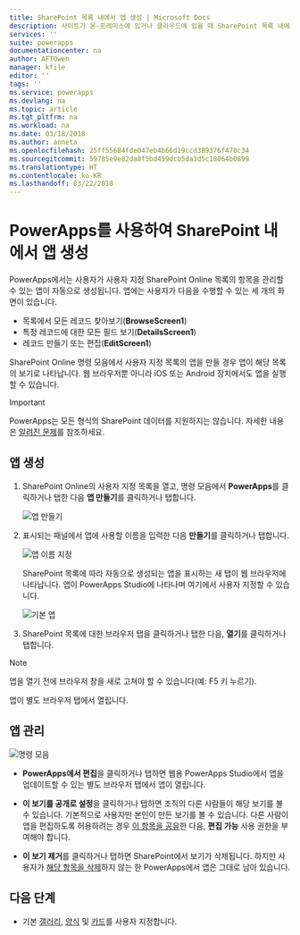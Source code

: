 ```yaml
---
title: SharePoint 목록 내에서 앱 생성 | Microsoft Docs
description: 사이트가 온-프레미스에 있거나 클라우드에 있을 때 SharePoint 목록 내에서 항목을 관리하는 세 화면 앱을 생성합니다.
services: ''
suite: powerapps
documentationcenter: na
author: AFTOwen
manager: kfile
editor: ''
tags: ''
ms.service: powerapps
ms.devlang: na
ms.topic: article
ms.tgt_pltfrm: na
ms.workload: na
ms.date: 03/18/2018
ms.author: anneta
ms.openlocfilehash: 25ff55684fde047eb4b66d19ccd389376f470c34
ms.sourcegitcommit: 59785e9e82da8f5bd459dcb5da3d5c18064b0899
ms.translationtype: HT
ms.contentlocale: ko-KR
ms.lasthandoff: 03/22/2018
---
```

# <a name="generate-an-app-from-within-sharepoint-using-powerapps"></a>PowerApps를 사용하여 SharePoint 내에서 앱 생성

PowerApps에서는 사용자가 사용자 지정 SharePoint Online 목록의 항목을 관리할 수 있는 앱이 자동으로 생성됩니다. 앱에는 사용자가 다음을 수행할 수 있는 세 개의 화면이 있습니다.

* 목록에서 모든 레코드 찾아보기(**BrowseScreen1**)
* 특정 레코드에 대한 모든 필드 보기(**DetailsScreen1**)
* 레코드 만들기 또는 편집(**EditScreen1**)

SharePoint Online 명령 모음에서 사용자 지정 목록의 앱을 만들 경우 앱이 해당 목록의 보기로 나타납니다. 웹 브라우저뿐 아니라 iOS 또는 Android 장치에서도 앱을 실행할 수 있습니다.

> [!IMPORTANT]
> PowerApps는 모든 형식의 SharePoint 데이터를 지원하지는 않습니다. 자세한 내용은 [알려진 문제](connections/connection-sharepoint-online.md#known-issues)를 참조하세요.

## <a name="generate-an-app"></a>앱 생성
1. SharePoint Online의 사용자 지정 목록을 열고, 명령 모음에서 **PowerApps**를 클릭하거나 탭한 다음 **앱 만들기**를 클릭하거나 탭합니다.

    ![앱 만들기](./media/generate-app-from-sharepoint-list-interface/generate-new-app.png)

2. 표시되는 패널에서 앱에 사용할 이름을 입력한 다음 **만들기**를 클릭하거나 탭합니다.

    ![앱 이름 지정](./media/generate-app-from-sharepoint-list-interface/app-name.png)

    SharePoint 목록에 따라 자동으로 생성되는 앱을 표시하는 새 탭이 웹 브라우저에 나타납니다. 앱이 PowerApps Studio에 나타나며 여기에서 사용자 지정할 수 있습니다.

    ![기본 앱](./media/generate-app-from-sharepoint-list-interface/default-app.png)  
3. SharePoint 목록에 대한 브라우저 탭을 클릭하거나 탭한 다음, **열기**를 클릭하거나 탭합니다.

> [!NOTE]
> 앱을 열기 전에 브라우저 창을 새로 고쳐야 할 수 있습니다(예: F5 키 누르기).

앱이 별도 브라우저 탭에서 열립니다.

## <a name="manage-the-app"></a>앱 관리
![명령 모음](./media/generate-app-from-sharepoint-list-interface/command-bar.png)

* **PowerApps에서 편집**을 클릭하거나 탭하면 웹용 PowerApps Studio에서 앱을 업데이트할 수 있는 별도 브라우저 탭에서 앱이 열립니다.

* **이 보기를 공개로 설정**을 클릭하거나 탭하면 조직의 다른 사람들이 해당 보기를 볼 수 있습니다. 기본적으로 사용자만 본인이 만든 보기를 볼 수 있습니다. 다른 사람이 앱을 편집하도록 허용하려는 경우 [이 항목을 공유](share-app.md)한 다음, **편집 가능** 사용 권한을 부여해야 합니다.

* **이 보기 제거**를 클릭하거나 탭하면 SharePoint에서 보기가 삭제됩니다. 하지만 사용자가 [해당 항목을 삭제](delete-app.md)하지 않는 한 PowerApps에서 앱은 그대로 남아 있습니다.

## <a name="next-steps"></a>다음 단계
* 기본 [갤러리](customize-layout-sharepoint.md), [양식](customize-forms-sharepoint.md) 및 [카드](customize-card.md)를 사용자 지정합니다.
